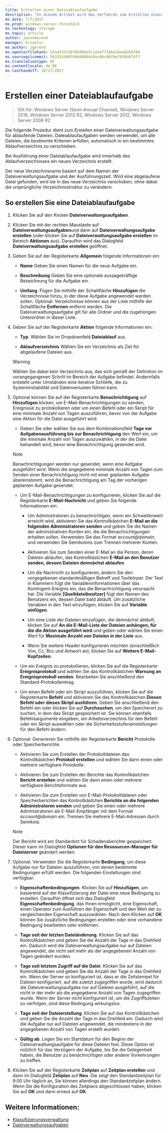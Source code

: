 ```yaml
---
title: Erstellen einer Dateiablaufaufgabe
description: "In diesem Artikel wird das Verfahren zum Erstellen einer Dateiablaufaufgabe für Dateien beschrieben, die in Kürze ablaufen"
ms.date: 7/7/2017
ms.prod: windows-server-threshold
ms.technology: storage
ms.topic: article
author: JasonGerend
manager: brianlic
ms.author: jgerend
ms.openlocfilehash: b3aa535128786d0de5c1a5ef7186e26aa62b478d
ms.sourcegitcommit: 583355400f6b0d880dc0ac6bc06f0efb50d674f7
ms.translationtype: HT
ms.contentlocale: de-DE
ms.lasthandoff: 10/17/2017
---
```

# <a name="create-a-file-expiration-task"></a>Erstellen einer Dateiablaufaufgabe

> Gilt für: Windows Server (Semi-Annual Channel), Windows Server 2016, Windows Server 2012 R2, Windows Server 2012, Windows Server 2008 R2

Die folgende Prozedur dient zum Erstellen einer Dateiverwaltungsaufgabe für ablaufende Dateien. Dateiablaufaufgaben werden verwendet, um alle Dateien, die bestimmte Kriterien erfüllen, automatisch in ein bestimmtes Ablaufverzeichnis zu verschieben.

Bei Ausführung einer Dateiablaufaufgabe wird innerhalb des Ablaufverzeichnisses ein neues Verzeichnis erstellt.

Der neue Verzeichnisname basiert auf dem Namen der Dateiverwaltungsaufgabe und der Ausführungszeit. Wird eine abgelaufene Datei gefunden, wird sie in das neue Verzeichnis verschoben, ohne dabei die ursprüngliche Verzeichnisstruktur zu verändern.

## <a name="to-create-a-file-expiration-task"></a>So erstellen Sie eine Dateiablaufaufgabe

1.  Klicken Sie auf den Knoten **Dateiverwaltungsaufgaben**.

2.  Klicken Sie mit der rechten Maustaste auf **Dateiverwaltungsaufgaben**und dann auf **Dateiverwaltungsaufgabe erstellen** (oder klicken Sie auf **Dateiverwaltungsaufgabe erstellen** im Bereich **Aktionen** aus). Daraufhin wird das Dialogfeld **Dateiverwaltungsaufgabe erstellen** geöffnet.

3.  Geben Sie auf der Registerkarte **Allgemein** folgende Informationen ein:

    -   **Name** Geben Sie einen Namen für die neue Aufgabe ein.  

    -   **Beschreibung** Geben Sie eine optionale aussagekräftige Bezeichnung für die Aufgabe ein.  
    
    -   **Umfang**. Fügen Sie mithilfe der Schaltfläche **Hinzufügen** die Verzeichnisse hinzu, in der diese Aufgabe angewendet werden sollen. Optional: Verzeichnisse können aus der Liste mithilfe der Schaltfläche **Entfernen** entfernt werden. Die Dateiverwaltungsaufgabe gilt für alle Ordner und die zugehörigen Unterordner in dieser Liste.

4.  Geben Sie auf der Registerkarte **Aktion** folgende Informationen ein:

    -   **Typ**. Wählen Sie im Dropdownfeld **Dateiablauf** aus.

    -   **Ablaufverzeichnis** Wählen Sie ein Verzeichnis als Ziel für abgelaufene Dateien aus.

     > [!Warning]
     > Wählen Sie dabei kein Verzeichnis aus, das sich gemäß der Definition im vorangegangenen Schritt im Bereich der Aufgabe befindet. Andernfalls entsteht unter Umständen eine iterative Schleife, die zu Systeminstabilität und Datenverlusten führen kann.

5.  Optional können Sie auf der Registerkarte **Benachrichtigung** auf **Hinzufügen** klicken, um E-Mail-Benachrichtigungen zu senden, Ereignisse zu protokollieren oder um einen Befehl oder ein Skript für eine minimale Anzahl von Tagen auszuführen, bevor von der Aufgabe eine Aktion für die Datei ausgeführt wird.

    -   Geben Sie oder wählen Sie aus dem Kombinationsfeld **Tage vor Aufgabenausführung bis zur Benachrichtigung** den Wert ein, um die minimale Anzahl von Tagen auszuwählen, in der die Datei behandelt wird, bevor eine Benachrichtigung gesendet wird.

     > [!Note]
     > Benachrichtigungen werden nur gesendet, wenn eine Aufgabe ausgeführt wird. Wenn die angegebene minimale Anzahl von Tagen zum Senden einer Benachrichtigung nicht mit einer geplanten Aufgabe übereinstimmt, wird die Benachrichtigung am Tag der vorherigen geplanten Aufgabe gesendet.

    -   Um E-Mail-Benachrichtigungen zu konfigurieren, klicken Sie auf die Registerkarte **E-Mail-Nachricht** und geben Sie folgende Informationen ein:

        -   Um Administratoren zu benachrichtigen, wenn ein Schwellenwert erreicht wird, aktivieren Sie das Kontrollkästchen **E-Mail an die folgenden Administratoren senden** und geben Sie die Namen der administrativen Konten ein, die die Benachrichtigungen erhalten sollen. Verwenden Sie das Format *account@domain*, und verwenden Sie Semikolons zum Trennen mehrerer Konten.  

        -   Aktivieren Sie zum Senden einer E-Mail an die Person, deren Dateien ablaufen, das Kontrollkästchen **E-Mail an den Benutzer senden, dessen Dateien demnächst ablaufen**.

        -   Um die Nachricht zu konfigurieren, ändern Sie den vorgegebenen standardmäßigen Betreff und Textkörper. Der Text in Klammern fügt die Variableninformationen über das Kontingent-Ereignis ein, das die Benachrichtigung verursacht hat. Die Variable **\[Quelldateibesitzer\]** fügt den Namen des Benutzers ein, dessen Datei bald abläuft. Um zusätzliche Variablen in den Text einzufügen, klicken Sie auf **Variable einfügen**.

        -   Um eine Liste der Dateien einzufügen, die demnächst abläuft, klicken Sie auf **An die E-Mail-Liste der Dateien anhängen, für die die Aktion ausgeführt wird** und geben oder wählen Sie einen Wert für **Maximale Anzahl von Dateien in der Liste** aus.

        -   Wenn Sie weitere Header konfigurieren möchten (einschließlich Von, Cc, Bcc und Antwort an), klicken Sie auf **Weitere E-Mail-Kopfzeilen**.  

    -   Um ein Ereignis zu protokollieren, klicken Sie auf die Registerkarte **Ereignisprotokoll** und wählen Sie das Kontrollkästchen **Warnung an Ereignisprotokoll senden**. Bearbeiten Sie anschließend den Standard-Protokolleintrag.  

    -   Um einen Befehl oder ein Skript auszuführen, klicken Sie auf die Registerkarte **Befehl** und aktivieren Sie das Kontrollkästchen **Diesen Befehl oder dieses Skript ausführen**. Geben Sie anschließend den Befehl ein oder klicken Sie auf **Durchsuchen**, um den Speicherort zu suchen, in dem das Skript gespeichert ist. Sie können ebenfalls Befehlsargumente eingeben, ein Arbeitsverzeichnis für den Befehl oder ein Skript auswählen oder die Sicherheitsstufeneinstellungen für den Befehl ändern.

6.  Optional: Generieren Sie mithilfe der Registerkarte **Bericht** Protokolle oder Speicherberichte.

    -   Aktivieren Sie zum Erstellen der Protokolldateien das Kontrollkästchen **Protokoll erstellen** und wählen Sie dann einen oder mehrere verfügbare Protokolle.  

    -   Aktivieren Sie zum Erstellen der Berichte das Kontrollkästchen **Bericht erstellen** und wählen Sie dann einen oder mehrere verfügbare Berichtsformate aus.  

    -   Aktivieren Sie zum Erstellen von E-Mail-Protokolldateien oder Speicherberichten das Kontrollkästchen **Berichte an die folgenden Administratoren senden** und geben Sie einen oder mehrere Administratoren als E-Mail-Empfänger mit dem Format *account@domain* ein. Trennen Sie mehrere E-Mail-Adressen durch Semikola.

     > [!Note]
     > Der Bericht wird am Standardort für Schadensberichte gespeichert. Dieser kann im Dialogfeld **Optionen für den Ressourcen-Manager für Dateiserver** geändert werden.
        
7. Optional: Verwenden Sie die Registerkarte **Bedingung**, um diese Aufgabe nur für Dateien auszuführen, von denen bestimmte Bedingungen erfüllt werden. Die folgenden Einstellungen sind verfügbar:

    -   **Eigenschaftenbedingungen**. Klicken Sie auf **Hinzufügen**, um basierend auf der Klassifizierung der Datei eine neue Bedingung zu erstellen. Daraufhin öffnet sich das Dialogfeld **Eigenschaftenbedingung**, das Ihnen ermöglicht, eine Eigenschaft, einen Operator zum Ausführen der Eigenschaft und den Wert der zu vergleichenden Eigenschaft auszuwählen. Nach dem Klicken auf **OK** können Sie zusätzliche Bedingungen erstellen oder eine vorhandene Bedingung bearbeiten oder entfernen.

    -   **Tage seit der letzten Dateiänderung**. Klicken Sie auf das Kontrollkästchen und geben Sie die Anzahl der Tage in das Drehfeld ein. Dadurch wird die Dateiverwaltungsaufgabe nur auf Dateien angewendet, die nicht seit mehr als der angegebenen Anzahl von Tagen geändert wurden.

    -   **Tage seit letztem Zugriff auf die Datei**. Klicken Sie auf das Kontrollkästchen und geben Sie die Anzahl der Tage in das Drehfeld ein. Wenn der Server so konfiguriert ist, dass er die Zeitstempel für Dateien konfiguriert, auf die zuletzt zugegriffen wurde, wird dadurch die Dateiverwaltungsaufgabe nur auf Dateien ausgeführt, auf die nicht in der mehr als die angegebene Anzahl von Tagen zugegriffen wurde. Wenn der Server nicht konfiguriert ist, um die Zugriffszeiten zu verfolgen, sind diese Bedingung wirkungslos.

    -   **Tage seit der Dateierstellung**. Klicken Sie auf das Kontrollkästchen und geben Sie die Anzahl der Tage in das Drehfeld ein. Dadurch wird die Aufgabe nur auf Dateien angewendet, die mindestens in der angegebenen Anzahl von Tagen erstellt wurden.  

    -   **Gültig ab**. Legen Sie ein Startdatum für den Beginn der Dateiverwaltungsaufgabe für diese Dateien fest. Diese Option ist nützlich für das Verzögern der Aufgabe, bis Sie die Gelegenheit haben, die Benutzer zu benachrichtigen oder andere Vorkehrungen zu treffen.

8.  Klicken Sie auf der Registerkarte **Zeitplan** auf **Zeitplan erstellen** und dann im Dialogfeld **Zeitplan** auf **Neu**. Die zeigt den Standardzeitplan für 9:00 Uhr täglich an, Sie können allerdings den Standardzeitplan ändern. Wenn Sie die Konfiguration des Zeitplans abgeschlossen haben, klicken Sie auf **OK** und dann erneut auf **OK**.

## <a name="see-also"></a>Weitere Informationen:

-   [Klassifizierungsverwaltung](classification-management.md)
-   [Dateiverwaltungsaufgaben](file-management-tasks.md)
